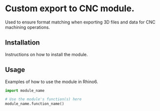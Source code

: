 # Custom export to CNC module.

Used to ensure format matching when exporting 3D files and data for CNC machining operations.

## Installation

Instructions on how to install the module.

## Usage

Examples of how to use the module in Rhino6.

```python
import module_name

# Use the module's function(s) here
module_name.function_name()
```
